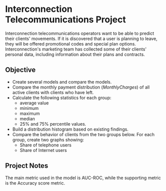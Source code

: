 # Interconnection Telecommunications Project
Interconnection telecommunications operators want to be able to predict their clients' movements. If it is discovered that a user is planning to leave, they will be offered promotional codes and special plan options. Interconnection's marketing team has collected some of their clients' personal data, including information about their plans and contracts.

## Objective 
- Create several models and compare the models.
- Compare the monthly payment distribution (*MonthlyCharges*) of all active clients with clients who have left. 
- Calculate the following statistics for each group: 
  - average value 
  - minimum
  - maximum
  - median
  - 25% and 75% percentile values. 
- Build a distribution histogram based on existing findings.
- Compare the behavior of clients from the two groups below. For each group, create two graphs showing:
  - Share of telephone users
  - Share of Internet users

## Project Notes
The main metric used in the model is AUC-ROC, while the supporting metric is the Accuracy score metric.
